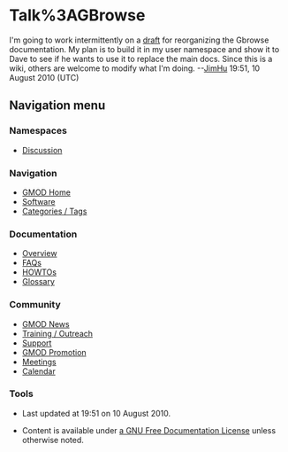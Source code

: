 



<span id="top"></span>




# <span dir="auto">Talk%3AGBrowse</span>









I'm going to work intermittently on a
[draft](User%3AJimHu/Gbrowse "User%3AJimHu/Gbrowse") for reorganizing the
Gbrowse documentation. My plan is to build it in my user namespace and
show it to Dave to see if he wants to use it to replace the main docs.
Since this is a wiki, others are welcome to modify what I'm doing.
--[JimHu](User%3AJimHu.1 "User%3AJimHu") 19:51, 10 August 2010 (UTC)








## Navigation menu



### Namespaces


- <span id="ca-talk"><a href="Talk%3AGBrowse" accesskey="t"
  title="Discussion about the content page [t]">Discussion</a></span>





### Navigation



- <span id="n-GMOD-Home">[GMOD Home](Main_Page)</span>
- <span id="n-Software">[Software](GMOD_Components)</span>
- <span id="n-Categories-.2F-Tags">[Categories /
  Tags](Categories)</span>




### Documentation



- <span id="n-Overview">[Overview](Overview)</span>
- <span id="n-FAQs">[FAQs](Category%3AFAQ)</span>
- <span id="n-HOWTOs">[HOWTOs](Category%3AHOWTO)</span>
- <span id="n-Glossary">[Glossary](Glossary)</span>




### Community



- <span id="n-GMOD-News">[GMOD News](GMOD_News)</span>
- <span id="n-Training-.2F-Outreach">[Training /
  Outreach](Training_and_Outreach)</span>
- <span id="n-Support">[Support](Support)</span>
- <span id="n-GMOD-Promotion">[GMOD Promotion](GMOD_Promotion)</span>
- <span id="n-Meetings">[Meetings](Meetings)</span>
- <span id="n-Calendar">[Calendar](Calendar)</span>




### Tools




- <span id="footer-info-lastmod">Last updated at 19:51 on 10 August
  2010.</span>
<!-- - <span id="footer-info-viewcount">10,871 page views.</span> -->
- <span id="footer-info-copyright">Content is available under
  <a href="http://www.gnu.org/licenses/fdl-1.3.html" class="external"
  rel="nofollow">a GNU Free Documentation License</a> unless otherwise
  noted.</span>

<!-- -->



<!-- -->





